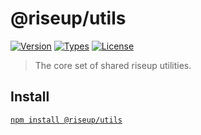 # @riseup/utils

[![Version](https://img.shields.io/npm/v/@riseup/utils.svg)](https://www.npmjs.com/package/@riseup/utils)
[![Types](https://img.shields.io/npm/types/@riseup/utils.svg)](https://www.npmjs.com/package/@riseup/utils)
[![License](https://img.shields.io/github/license/rafamel/riseup.svg)](https://github.com/rafamel/riseup/blob/master/LICENSE)

> The core set of shared riseup utilities.

## Install

[`npm install @riseup/utils`](https://www.npmjs.com/package/@riseup/utils)
